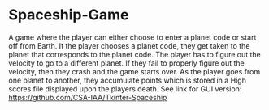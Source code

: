 # Spaceship-Game
A game where the player can either choose to enter a planet code or start off from Earth. It the player chooses a planet code, they get taken to the planet that corresponds to the planet code. The player has to figure out the velocity to go to a different planet. If they fail to properly figure out the velocity, then they crash and the game starts over. As the player goes from one planet to another, they accumulate points which is stored in a High scores file displayed upon the players death.
See link for GUI version: https://github.com/CSA-IAA/Tkinter-Spaceship
